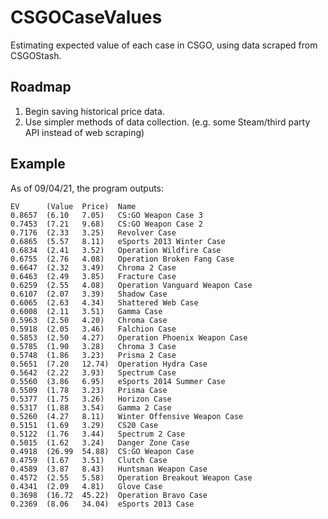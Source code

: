 # CSGOCaseValues

 Estimating expected value of each case in CSGO, using data scraped from CSGOStash.

## Roadmap

1. Begin saving historical price data.
2. Use simpler methods of data collection. (e.g. some Steam/third party API instead of web scraping)

## Example

As of 09/04/21, the program outputs:

```text
EV      (Value  Price)  Name
0.8657  (6.10   7.05)   CS:GO Weapon Case 3
0.7453  (7.21   9.68)   CS:GO Weapon Case 2
0.7176  (2.33   3.25)   Revolver Case
0.6865  (5.57   8.11)   eSports 2013 Winter Case
0.6834  (2.41   3.52)   Operation Wildfire Case
0.6755  (2.76   4.08)   Operation Broken Fang Case
0.6647  (2.32   3.49)   Chroma 2 Case
0.6463  (2.49   3.85)   Fracture Case
0.6259  (2.55   4.08)   Operation Vanguard Weapon Case
0.6107  (2.07   3.39)   Shadow Case
0.6065  (2.63   4.34)   Shattered Web Case
0.6008  (2.11   3.51)   Gamma Case
0.5963  (2.50   4.20)   Chroma Case
0.5918  (2.05   3.46)   Falchion Case
0.5853  (2.50   4.27)   Operation Phoenix Weapon Case
0.5785  (1.90   3.28)   Chroma 3 Case
0.5748  (1.86   3.23)   Prisma 2 Case
0.5651  (7.20   12.74)  Operation Hydra Case
0.5642  (2.22   3.93)   Spectrum Case
0.5560  (3.86   6.95)   eSports 2014 Summer Case
0.5509  (1.78   3.23)   Prisma Case
0.5377  (1.75   3.26)   Horizon Case
0.5317  (1.88   3.54)   Gamma 2 Case
0.5260  (4.27   8.11)   Winter Offensive Weapon Case
0.5151  (1.69   3.29)   CS20 Case
0.5122  (1.76   3.44)   Spectrum 2 Case
0.5015  (1.62   3.24)   Danger Zone Case
0.4918  (26.99  54.88)  CS:GO Weapon Case
0.4759  (1.67   3.51)   Clutch Case
0.4589  (3.87   8.43)   Huntsman Weapon Case
0.4572  (2.55   5.58)   Operation Breakout Weapon Case
0.4341  (2.09   4.81)   Glove Case
0.3698  (16.72  45.22)  Operation Bravo Case
0.2369  (8.06   34.04)  eSports 2013 Case
```
